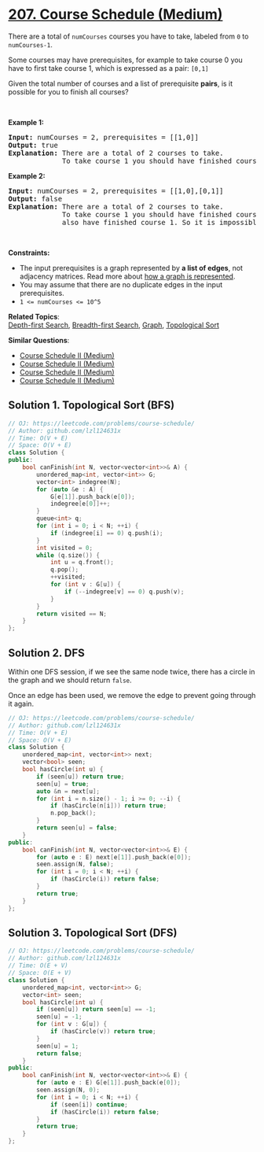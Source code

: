 # [207. Course Schedule (Medium)](https://leetcode.com/problems/course-schedule/)

<p>There are a total of <code>numCourses</code> courses you have to take, labeled from <code>0</code> to <code>numCourses-1</code>.</p>

<p>Some courses may have prerequisites, for example to take course 0 you have to first take course 1, which is expressed as a pair: <code>[0,1]</code></p>

<p>Given the total number of courses and a list of prerequisite <b>pairs</b>, is it possible for you to finish all courses?</p>

<p>&nbsp;</p>
<p><strong>Example 1:</strong></p>

<pre><strong>Input:</strong> numCourses = 2, prerequisites = [[1,0]]
<strong>Output:</strong> true
<strong>Explanation:</strong>&nbsp;There are a total of 2 courses to take. 
&nbsp;            To take course 1 you should have finished course 0. So it is possible.
</pre>

<p><strong>Example 2:</strong></p>

<pre><strong>Input:</strong> numCourses = 2, prerequisites = [[1,0],[0,1]]
<strong>Output:</strong> false
<strong>Explanation:</strong>&nbsp;There are a total of 2 courses to take. 
&nbsp;            To take course 1 you should have finished course 0, and to take course 0 you should
&nbsp;            also have finished course 1. So it is impossible.
</pre>

<p>&nbsp;</p>
<p><strong>Constraints:</strong></p>

<ul>
	<li>The input prerequisites is a graph represented by <b>a list of edges</b>, not adjacency matrices. Read more about <a href="https://www.khanacademy.org/computing/computer-science/algorithms/graph-representation/a/representing-graphs" target="_blank">how a graph is represented</a>.</li>
	<li>You may assume that there are no duplicate edges in the input prerequisites.</li>
	<li><code>1 &lt;=&nbsp;numCourses &lt;= 10^5</code></li>
</ul>


**Related Topics**:  
[Depth-first Search](https://leetcode.com/tag/depth-first-search/), [Breadth-first Search](https://leetcode.com/tag/breadth-first-search/), [Graph](https://leetcode.com/tag/graph/), [Topological Sort](https://leetcode.com/tag/topological-sort/)

**Similar Questions**:
* [Course Schedule II (Medium)](https://leetcode.com/problems/course-schedule-ii/)
* [Course Schedule II (Medium)](https://leetcode.com/problems/course-schedule-ii/)
* [Course Schedule II (Medium)](https://leetcode.com/problems/course-schedule-ii/)
* [Course Schedule II (Medium)](https://leetcode.com/problems/course-schedule-ii/)

## Solution 1. Topological Sort (BFS)

```cpp
// OJ: https://leetcode.com/problems/course-schedule/
// Author: github.com/lzl124631x
// Time: O(V + E)
// Space: O(V + E)
class Solution {
public:
    bool canFinish(int N, vector<vector<int>>& A) {
        unordered_map<int, vector<int>> G;
        vector<int> indegree(N);
        for (auto &e : A) {
            G[e[1]].push_back(e[0]);
            indegree[e[0]]++;
        }
        queue<int> q;
        for (int i = 0; i < N; ++i) {
            if (indegree[i] == 0) q.push(i);
        }
        int visited = 0;
        while (q.size()) {
            int u = q.front();
            q.pop();
            ++visited;
            for (int v : G[u]) {
                if (--indegree[v] == 0) q.push(v);
            }
        }
        return visited == N;
    }
};
```

## Solution 2. DFS

Within one DFS session, if we see the same node twice, there has a circle in the graph and we should return `false`.

Once an edge has been used, we remove the edge to prevent going through it again.

```cpp
// OJ: https://leetcode.com/problems/course-schedule/
// Author: github.com/lzl124631x
// Time: O(V + E)
// Space: O(V + E)
class Solution {
    unordered_map<int, vector<int>> next;
    vector<bool> seen;
    bool hasCircle(int u) {
        if (seen[u]) return true;
        seen[u] = true;
        auto &n = next[u];
        for (int i = n.size() - 1; i >= 0; --i) {
            if (hasCircle(n[i])) return true;
            n.pop_back();
        }
        return seen[u] = false;
    }
public:
    bool canFinish(int N, vector<vector<int>>& E) {
        for (auto e : E) next[e[1]].push_back(e[0]);
        seen.assign(N, false);
        for (int i = 0; i < N; ++i) {
            if (hasCircle(i)) return false;
        }
        return true;
    }
};
```

## Solution 3. Topological Sort (DFS) 

```cpp
// OJ: https://leetcode.com/problems/course-schedule/
// Author: github.com/lzl124631x
// Time: O(E + V)
// Space: O(E + V)
class Solution {
    unordered_map<int, vector<int>> G;
    vector<int> seen;
    bool hasCircle(int u) {
        if (seen[u]) return seen[u] == -1;
        seen[u] = -1;
        for (int v : G[u]) {
            if (hasCircle(v)) return true;
        }
        seen[u] = 1;
        return false;
    }
public:
    bool canFinish(int N, vector<vector<int>>& E) {
        for (auto e : E) G[e[1]].push_back(e[0]);
        seen.assign(N, 0);
        for (int i = 0; i < N; ++i) {
            if (seen[i]) continue;
            if (hasCircle(i)) return false;
        }
        return true;
    }
};
```
